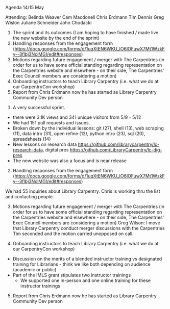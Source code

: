Agenda 14/15 May

Attending: Belinda Weaver
                 Cam Macdonell
                 Chris Erdmann
                 Tim Dennis
                 Greg Wislon
                 Juliane Schneider
                 John Chodacki

1) The sprint and its outcomes (I am hoping to have finished / made live the new website by the end of the sprint)
2) Handling responses from the engagement form (https://docs.google.com/forms/d/1uqXtEN6WKU_lO6lOFuwX7Mt1WzkFy--3flbj3NciMGI/edit#responses)
3) Motions regarding future engagement / merger with The Carpentries (in order for us to have some official standing regarding representation on the Carpentries website and elsewhere - on their side, The Carpentries' Exec Council members are considering a motion)
4) Onboarding instructors to teach Library Carpentry (i.e. what we do at our CarpentryCon workshop)
5) Report from Chris Erdmann now he has started as Library Carpentry Community Dev person

1. A very successful sprint. 
* there were 3.1K views and 341 unique visitors from 5/9 - 5/12
* We had 151 pull requests and issues.
* Broken down by the individual lessons: git (27), shell (13), web scraping (11), data intro (31), open refine (12), python intro (23), sql (20), spreadsheets (14) 
* New lessons on research data <https://github.com/librarycarpentry/lc-research-data>, digital pres <https://github.com/LibraryCarpentry/lc-dig-pres>
* The new website was also a focus and is near release

2) Handling responses from the engagement form (https://docs.google.com/forms/d/1uqXtEN6WKU_lO6lOFuwX7Mt1WzkFy--3flbj3NciMGI/edit#responses)

We had 55 inquiries about Library Carpentry.
Chris is working thru the list and contacting people. 

3) Motions regarding future engagement / merger with The Carpentries (in order for us to have some official standing regarding representation on the Carpentries website and elsewhere - on their side, The Carpentries' Exec Council members are considering a motion)
Greg Wilson: 
I move that Library Carpentry conduct merger discussions with the Carpentries
Tim seconded and the motion carried unopposed on call. 

4) Onboarding instructors to teach Library Carpentry (i.e. what we do at our CarpentryCon workshop)

* Discussion on the merits of a blended instructor training vs designated training for Librarians - think we like both depending on audience (academic or public)
* Part of the IMLS grant stipulates two instructor trainings
   * We supported one in-person and one online training for these instructor trainings 

5) Report from Chris Erdmann now he has started as Library Carpentry Community Dev person
